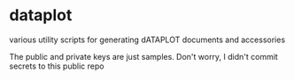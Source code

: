 # dataplot
various utility scripts for generating dATAPLOT documents and accessories

The public and private keys are just samples. Don't worry, I didn't commit secrets to this public repo
